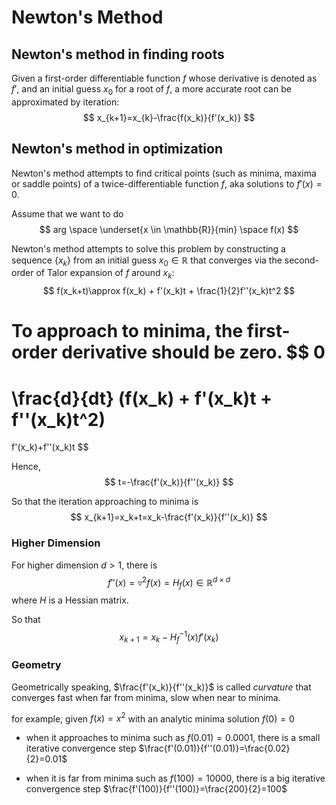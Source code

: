 # Newton's Method

## Newton's method in finding roots

Given a first-order differentiable function $f$ whose derivative is denoted as $f'$, and an initial guess $x_0$ for a root of $f$, a more accurate root can be approximated by iteration:
$$
x_{k+1}=x_{k}-\frac{f(x_k)}{f'(x_k)}
$$

## Newton's method in optimization

Newton's method attempts to find critical points (such as minima, maxima or saddle points) of a twice-differentiable function $f$, aka solutions to $f'(x)=0$.

Assume that we want to do
$$
arg \space \underset{x \in \mathbb{R}}{min} \space f(x)
$$

Newton's method attempts to solve this problem by constructing a sequence $\{x_k\}$ from an initial guess $x_0 \in \mathbb{R}$ that converges via the second-order of Talor expansion of $f$ around $x_k$:
$$
f(x_k+t)\approx f(x_k) + f'(x_k)t + \frac{1}{2}f''(x_k)t^2
$$ 

To approach to minima, the first-order derivative should be zero.
$$
0
=
\frac{d}{dt} (f(x_k) + f'(x_k)t + f''(x_k)t^2)
=
f'(x_k)+f''(x_k)t
$$

Hence,
$$
t=-\frac{f'(x_k)}{f''(x_k)}
$$

So that the iteration approaching to minima is
$$
x_{k+1}=x_k+t=x_k-\frac{f'(x_k)}{f''(x_k)}
$$

### Higher Dimension

For higher dimension $d > 1$, there is
$$
f''(x)=\triangledown^2 f(x) = H_{f}(x) \in \mathbb{R}^{d \times d}
$$
where $H$ is a Hessian matrix.

So that
$$
x_{k+1}=x_k-H_{f}^{-1}(x) f'(x_k)
$$

### Geometry

Geometrically speaking, $\frac{f'(x_k)}{f''(x_k)}$ is called *curvature* that converges fast when far from minima, slow when near to minima.

for example, given $f(x)=x^2$ with an analytic minima solution $f(0)=0$

* when it approaches to minima such as $f(0.01)=0.0001$, there is a small iterative convergence step $\frac{f'(0.01)}{f''(0.01)}=\frac{0.02}{2}=0.01$

* when it is far from minima such as $f(100)=10000$, there is a big iterative convergence step $\frac{f'(100)}{f''(100)}=\frac{200}{2}=100$